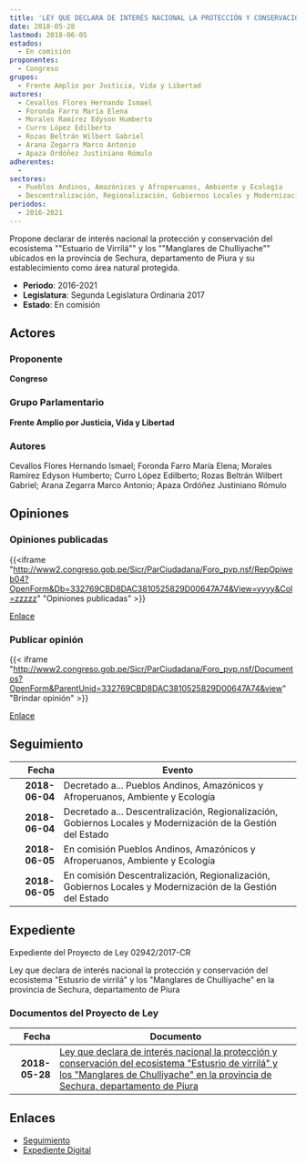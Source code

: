 ```yaml
---
title: 'LEY QUE DECLARA DE INTERÉS NACIONAL LA PROTECCIÓN Y CONSERVACIÓN DEL ECOSISTEMA "ESTUARIO DE VIRRILÁ" Y LOS "MANGLARES DE CHULLIYACHE" EN LA PROVINCIA DE SECHURA DEPARTAMENTO DE PIURA'
date: 2018-05-28
lastmod: 2018-06-05
estados: 
  - En comisión
proponentes: 
  - Congreso
grupos: 
  - Frente Amplio por Justicia, Vida y Libertad
autores: 
  - Cevallos Flores Hernando Ismael
  - Foronda Farro María Elena
  - Morales Ramírez Edyson Humberto
  - Curro López Edilberto
  - Rozas Beltrán Wilbert Gabriel
  - Arana Zegarra Marco Antonio
  - Apaza Ordóñez Justiniano Rómulo
adherentes: 
  - 
sectores: 
  - Pueblos Andinos, Amazónicos y Afroperuanos, Ambiente y Ecología
  - Descentralización, Regionalización, Gobiernos Locales y Modernización de la Gestión del Estado
periodos: 
  - 2016-2021
---
```


Propone declarar de interés nacional la protección y conservación del ecosistema ""Estuario de Virrilá"" y los ""Manglares de Chulliyache"" ubicados en la provincia de Sechura, departamento de Piura y su establecimiento como área natural protegida.

- **Periodo**: 2016-2021
- **Legislatura**: Segunda Legislatura Ordinaria 2017
- **Estado**: En comisión

## Actores

### Proponente

**Congreso**

### Grupo Parlamentario

**Frente Amplio por Justicia, Vida y Libertad**

### Autores

Cevallos Flores Hernando Ismael; Foronda Farro María Elena; Morales Ramírez Edyson Humberto; Curro López Edilberto; Rozas Beltrán Wilbert Gabriel; Arana Zegarra Marco Antonio; Apaza Ordóñez Justiniano Rómulo


## Opiniones

### Opiniones publicadas

{{<iframe "http://www2.congreso.gob.pe/Sicr/ParCiudadana/Foro_pvp.nsf/RepOpiweb04?OpenForm&Db=332769CBD8DAC3810525829D00647A74&View=yyyy&Col=zzzzz" "Opiniones publicadas" >}}

[Enlace](http://www2.congreso.gob.pe/Sicr/ParCiudadana/Foro_pvp.nsf/RepOpiweb04?OpenForm&Db=332769CBD8DAC3810525829D00647A74&View=yyyy&Col=zzzzz)
### Publicar opinión

{{< iframe "http://www2.congreso.gob.pe/Sicr/ParCiudadana/Foro_pvp.nsf/Documentos?OpenForm&ParentUnid=332769CBD8DAC3810525829D00647A74&view" "Brindar opinión" >}}

[Enlace](http://www2.congreso.gob.pe/Sicr/ParCiudadana/Foro_pvp.nsf/Documentos?OpenForm&ParentUnid=332769CBD8DAC3810525829D00647A74&view)

## Seguimiento

| Fecha | Evento |
|------:|--------|
| **2018-06-04** | Decretado a... Pueblos Andinos, Amazónicos y Afroperuanos, Ambiente y Ecología|
| **2018-06-04** | Decretado a... Descentralización, Regionalización, Gobiernos Locales y Modernización de la Gestión del Estado|
| **2018-06-05** | En comisión Pueblos Andinos, Amazónicos y Afroperuanos, Ambiente y Ecología|
| **2018-06-05** | En comisión Descentralización, Regionalización, Gobiernos Locales y Modernización de la Gestión del Estado|


## Expediente

Expediente del Proyecto de Ley 02942/2017-CR

Ley que declara de interés nacional la protección y conservación del ecosistema "Estusrio de virrilá" y los "Manglares de Chulliyache" en la provincia de Sechura, departamento de Piura


### Documentos del Proyecto de Ley

| Fecha | Documento |
|------:|--------|
| **2018-05-28** | [Ley que declara de interés nacional la protección y conservación del ecosistema "Estusrio de virrilá" y los "Manglares de Chulliyache" en la provincia de Sechura, departamento de Piura](http://www.leyes.congreso.gob.pe/Documentos/2016_2021/Proyectos_de_Ley_y_de_Resoluciones_Legislativas/PL0294220180528..pdf) |

## Enlaces 

- [Seguimiento](http://www2.congreso.gob.pe/Sicr/TraDocEstProc/CLProLey2016.nsf/f7fff46988ca05b1052578e100829cc7/af67e60e969896390525829b007c1c23?OpenDocument)
- [Expediente Digital](http://www2.congreso.gob.pe/Sicr/TraDocEstProc/CLProLey2016.nsf/f7fff46988ca05b1052578e100829cc7/af67e60e969896390525829b007c1c23?OpenDocument&Click=05257FB7005EB655.eb71d0cf91d8294e05256cdf006b5706/$Body/0.1C6C)
